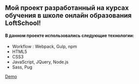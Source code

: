## Мой проект разработанный на курсах обучения в школе онлайн образования LoftSchool!

#### В данном проекте использовались следующие технологии:
* Workflow : Webpack, Gulp, npm
* HTML5
* CSS3
* JavaScript, JQuery, Node.js
* Sass, Pug


[Demo](https://vlatskiy.github.io/MountianProject/public/welcome.html)
